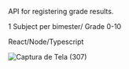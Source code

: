 API for registering grade results.

1 Subject per bimester/
Grade 0-10

React/Node/Typescript

![Captura de Tela (307)](https://github.com/lionelle234/desafio-victoralves/assets/72669319/3ccca881-8e47-4320-9808-48addca3baa6)

